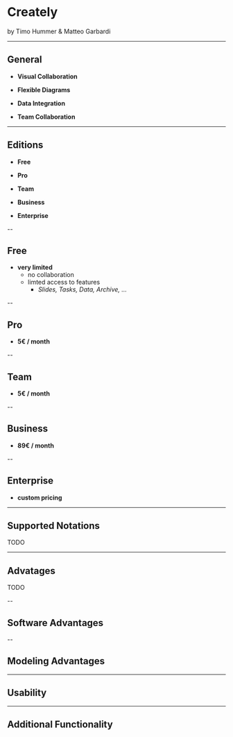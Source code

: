 # Creately

by Timo Hummer & Matteo Garbardi

---

## General

- **Visual Collaboration**

- **Flexible Diagrams**

- **Data Integration**

- **Team Collaboration**

---

## Editions

- **Free**

- **Pro**

- **Team**

- **Business**

- **Enterprise**

--

## Free

- **very limited**
  - no collaboration
  - limted access to features
    - _Slides, Tasks, Data, Archive, ..._

--

## Pro

- **5€ / month**

--

## Team

- **5€ / month**

--

## Business

- **89€ / month**

--

## Enterprise

- **custom pricing**

---

## Supported Notations

TODO

---

## Advatages

TODO

--

## Software Advantages

--

## Modeling Advantages

---

## Usability

---

## Additional Functionality
